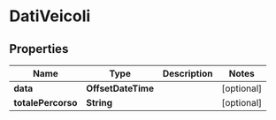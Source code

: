 

# DatiVeicoli


## Properties

| Name | Type | Description | Notes |
|------------ | ------------- | ------------- | -------------|
|**data** | **OffsetDateTime** |  |  [optional] |
|**totalePercorso** | **String** |  |  [optional] |



